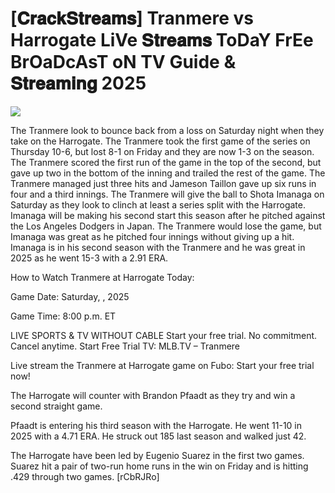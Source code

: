 #  [𝐂𝐫𝐚𝐜𝐤𝐒𝐭𝐫𝐞𝐚𝐦𝐬] Tranmere vs Harrogate LiVe 𝐒𝐭𝐫𝐞𝐚𝐦𝐬 ToDaY FrEe BrOaDcAsT oN TV Guide & 𝐒𝐭𝐫𝐞𝐚𝐦𝐢𝐧𝐠  2025  
  
  
[![](https://i.imgur.com/qSNzIqt.png)](https://movie.rssnews.media/PSNtQFHA.php)  
  
The Tranmere look to bounce back from a loss on Saturday night when they take on the Harrogate. The Tranmere took the first game of the series on Thursday 10-6, but lost 8-1 on Friday and they are now 1-3 on the season. The Tranmere scored the first run of the game in the top of the second, but gave up two in the bottom of the inning and trailed the rest of the game. The Tranmere managed just three hits and Jameson Taillon gave up six runs in four and a third innings. The Tranmere will give the ball to Shota Imanaga on Saturday as they look to clinch at least a series split with the Harrogate. Imanaga will be making his second start this season after he pitched against the Los Angeles Dodgers in Japan. The Tranmere would lose the game, but Imanaga was great as he pitched four innings without giving up a hit. Imanaga is in his second season with the Tranmere and he was great in 2025 as he went 15-3 with a 2.91 ERA.

How to Watch Tranmere at Harrogate Today:

Game Date: Saturday, , 2025

Game Time: 8:00 p.m. ET

LIVE SPORTS & TV WITHOUT CABLE
Start your free trial. No commitment. Cancel anytime.
Start Free Trial
TV: MLB.TV – Tranmere

Live stream the Tranmere at Harrogate game on Fubo: Start your free trial now!

The Harrogate will counter with Brandon Pfaadt as they try and win a second straight game.

Pfaadt is entering his third season with the Harrogate. He went 11-10 in 2025 with a 4.71 ERA. He struck out 185 last season and walked just 42.

The Harrogate have been led by Eugenio Suarez in the first two games. Suarez hit a pair of two-run home runs in the win on Friday and is hitting .429 through two games. [rCbRJRo]